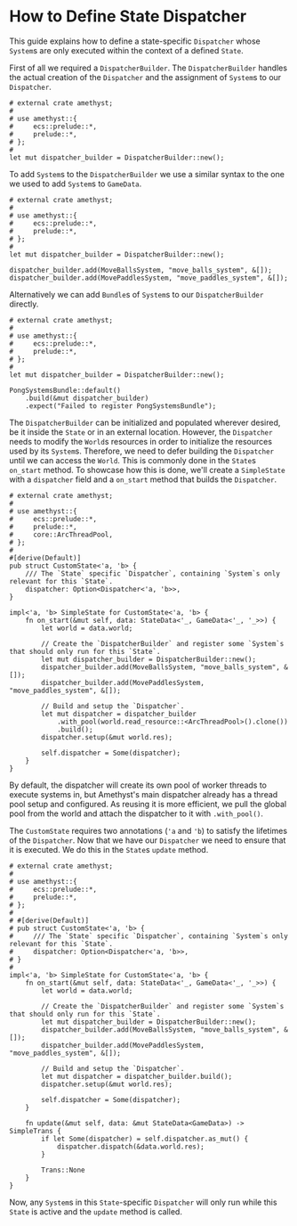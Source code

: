 # How to Define State Dispatcher

This guide explains how to define a state-specific `Dispatcher` whose `System`s are only executed within the context of a defined `State`. 

First of all we required a `DispatcherBuilder`. The `DispatcherBuilder` handles the actual creation of the `Dispatcher` and the assignment of `System`s to our `Dispatcher`. 

```rust,edition2018,no_run,noplaypen
# external crate amethyst;
#
# use amethyst::{
#     ecs::prelude::*,
#     prelude::*,
# };
# 
let mut dispatcher_builder = DispatcherBuilder::new();
```

To add `System`s to the `DispatcherBuilder` we use a similar syntax to the one we used to add `System`s to `GameData`.

```rust,edition2018,no_run,noplaypen
# external crate amethyst;
#
# use amethyst::{
#     ecs::prelude::*,
#     prelude::*,
# };
# 
let mut dispatcher_builder = DispatcherBuilder::new();

dispatcher_builder.add(MoveBallsSystem, "move_balls_system", &[]);
dispatcher_builder.add(MovePaddlesSystem, "move_paddles_system", &[]);
```

Alternatively we can add `Bundle`s of `System`s to our `DispatcherBuilder` directly.

```rust,edition2018,no_run,noplaypen
# external crate amethyst;
#
# use amethyst::{
#     ecs::prelude::*,
#     prelude::*,
# };
# 
let mut dispatcher_builder = DispatcherBuilder::new();

PongSystemsBundle::default()
    .build(&mut dispatcher_builder)
    .expect("Failed to register PongSystemsBundle");
```

The `DispatcherBuilder` can be initialized and populated wherever desired, be it inside the `State` or in an external location. However, the `Dispatcher` needs to modify the `World`s resources in order to initialize the resources used by its `System`s. Therefore, we need to defer building the `Dispatcher` until we can access the `World`. This is commonly done in the `State`s `on_start` method. To showcase how this is done, we'll create a `SimpleState` with a `dispatcher` field and a `on_start` method that builds the `Dispatcher`.

```rust,edition2018,no_run,noplaypen
# external crate amethyst;
#
# use amethyst::{
#     ecs::prelude::*,
#     prelude::*,
#     core::ArcThreadPool,
# };
# 
#[derive(Default)]
pub struct CustomState<'a, 'b> {
    /// The `State` specific `Dispatcher`, containing `System`s only relevant for this `State`.
    dispatcher: Option<Dispatcher<'a, 'b>>,
}

impl<'a, 'b> SimpleState for CustomState<'a, 'b> {
    fn on_start(&mut self, data: StateData<'_, GameData<'_, '_>>) {
        let world = data.world;
        
        // Create the `DispatcherBuilder` and register some `System`s that should only run for this `State`.
        let mut dispatcher_builder = DispatcherBuilder::new();
        dispatcher_builder.add(MoveBallsSystem, "move_balls_system", &[]);
        dispatcher_builder.add(MovePaddlesSystem, "move_paddles_system", &[]);

        // Build and setup the `Dispatcher`.
        let mut dispatcher = dispatcher_builder
            .with_pool(world.read_resource::<ArcThreadPool>().clone())
            .build();
        dispatcher.setup(&mut world.res);

        self.dispatcher = Some(dispatcher);
    }
}
```

By default, the dispatcher will create its own pool of worker threads to execute systems in, but Amethyst's main dispatcher already has a thread pool setup and configured. As reusing it is more efficient, we pull the global pool from the world and attach the dispatcher to it with `.with_pool()`.

The `CustomState` requires two annotations (`'a` and `'b`) to satisfy the lifetimes of the `Dispatcher`. Now that we have our `Dispatcher` we need to ensure that it is executed. We do this in the `State`s `update` method.

```rust,edition2018,no_run,noplaypen
# external crate amethyst;
#
# use amethyst::{
#     ecs::prelude::*,
#     prelude::*,
# };
# 
# #[derive(Default)]
# pub struct CustomState<'a, 'b> {
#     /// The `State` specific `Dispatcher`, containing `System`s only relevant for this `State`.
#     dispatcher: Option<Dispatcher<'a, 'b>>,
# }
# 
impl<'a, 'b> SimpleState for CustomState<'a, 'b> {
    fn on_start(&mut self, data: StateData<'_, GameData<'_, '_>>) {
        let world = data.world;
         
        // Create the `DispatcherBuilder` and register some `System`s that should only run for this `State`.
        let mut dispatcher_builder = DispatcherBuilder::new();
        dispatcher_builder.add(MoveBallsSystem, "move_balls_system", &[]);
        dispatcher_builder.add(MovePaddlesSystem, "move_paddles_system", &[]);
 
        // Build and setup the `Dispatcher`.
        let mut dispatcher = dispatcher_builder.build();
        dispatcher.setup(&mut world.res);
 
        self.dispatcher = Some(dispatcher);
    }
 
    fn update(&mut self, data: &mut StateData<GameData>) -> SimpleTrans {
        if let Some(dispatcher) = self.dispatcher.as_mut() {
            dispatcher.dispatch(&data.world.res);
        }

        Trans::None
    }
}
```

Now, any `System`s in this `State`-specific `Dispatcher` will only run while this `State` is active and the `update` method is called. 
